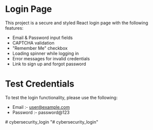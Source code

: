 # Login Page

This project is a secure and styled React login page with the following features:

- Email & Password input fields
- CAPTCHA validation
- "Remember Me" checkbox
- Loading spinner while logging in
- Error messages for invalid credentials
- Link to sign up and forgot password

# Test Credentials
To test the login functionality, please use the following:

- Email :-	user@example.com
- Password :- password@123

#   c y b e r s e c u r i t y _ l o g i n  
 "# cybersecurity_login" 
